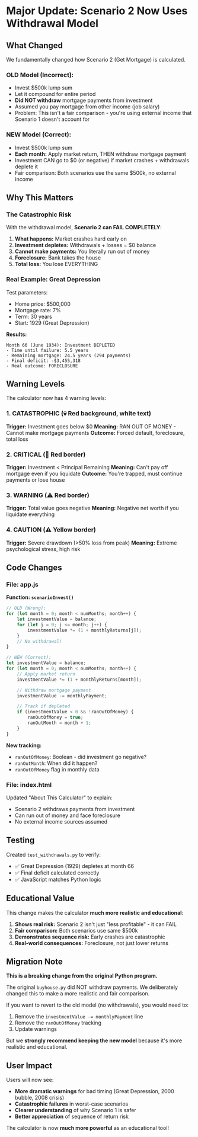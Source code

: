 # Major Update: Scenario 2 Now Uses Withdrawal Model

## What Changed

We fundamentally changed how Scenario 2 (Get Mortgage) is calculated.

### OLD Model (Incorrect):
- Invest $500k lump sum
- Let it compound for entire period
- **Did NOT withdraw** mortgage payments from investment
- Assumed you pay mortgage from other income (job salary)
- Problem: This isn't a fair comparison - you're using external income that Scenario 1 doesn't account for

### NEW Model (Correct):
- Invest $500k lump sum
- **Each month:** Apply market return, THEN withdraw mortgage payment
- Investment CAN go to $0 (or negative) if market crashes + withdrawals deplete it
- Fair comparison: Both scenarios use the same $500k, no external income

## Why This Matters

### The Catastrophic Risk

With the withdrawal model, **Scenario 2 can FAIL COMPLETELY**:

1. **What happens:** Market crashes hard early on
2. **Investment depletes:** Withdrawals + losses = $0 balance
3. **Cannot make payments:** You literally run out of money
4. **Foreclosure:** Bank takes the house
5. **Total loss:** You lose EVERYTHING

### Real Example: Great Depression

Test parameters:
- Home price: $500,000
- Mortgage rate: 7%
- Term: 30 years
- Start: 1929 (Great Depression)

**Results:**
```
Month 66 (June 1934): Investment DEPLETED
- Time until failure: 5.5 years
- Remaining mortgage: 24.5 years (294 payments)
- Final deficit: -$3,455,318
- Real outcome: FORECLOSURE
```

## Warning Levels

The calculator now has 4 warning levels:

### 1. CATASTROPHIC (💀 Red background, white text)
**Trigger:** Investment goes below $0
**Meaning:** RAN OUT OF MONEY - Cannot make mortgage payments
**Outcome:** Forced default, foreclosure, total loss

### 2. CRITICAL (🚨 Red border)
**Trigger:** Investment < Principal Remaining
**Meaning:** Can't pay off mortgage even if you liquidate
**Outcome:** You're trapped, must continue payments or lose house

### 3. WARNING (⚠️ Red border)
**Trigger:** Total value goes negative
**Meaning:** Negative net worth if you liquidate everything

### 4. CAUTION (⚠️ Yellow border)
**Trigger:** Severe drawdown (>50% loss from peak)
**Meaning:** Extreme psychological stress, high risk

## Code Changes

### File: app.js

**Function: `scenarioInvest()`**
```javascript
// OLD (Wrong):
for (let month = 0; month < numMonths; month++) {
    let investmentValue = balance;
    for (let j = 0; j <= month; j++) {
        investmentValue *= (1 + monthlyReturns[j]);
    }
    // No withdrawal!
}

// NEW (Correct):
let investmentValue = balance;
for (let month = 0; month < numMonths; month++) {
    // Apply market return
    investmentValue *= (1 + monthlyReturns[month]);

    // Withdraw mortgage payment
    investmentValue -= monthlyPayment;

    // Track if depleted
    if (investmentValue < 0 && !ranOutOfMoney) {
        ranOutOfMoney = true;
        ranOutMonth = month + 1;
    }
}
```

**New tracking:**
- `ranOutOfMoney`: Boolean - did investment go negative?
- `ranOutMonth`: When did it happen?
- `ranOutOfMoney` flag in monthly data

### File: index.html

Updated "About This Calculator" to explain:
- Scenario 2 withdraws payments from investment
- Can run out of money and face foreclosure
- No external income sources assumed

## Testing

Created `test_withdrawals.py` to verify:
- ✅ Great Depression (1929) depletes at month 66
- ✅ Final deficit calculated correctly
- ✅ JavaScript matches Python logic

## Educational Value

This change makes the calculator **much more realistic and educational**:

1. **Shows real risk:** Scenario 2 isn't just "less profitable" - it can FAIL
2. **Fair comparison:** Both scenarios use same $500k
3. **Demonstrates sequence risk:** Early crashes are catastrophic
4. **Real-world consequences:** Foreclosure, not just lower returns

## Migration Note

**This is a breaking change from the original Python program.**

The original `buyhouse.py` did NOT withdraw payments. We deliberately changed this to make a more realistic and fair comparison.

If you want to revert to the old model (no withdrawals), you would need to:
1. Remove the `investmentValue -= monthlyPayment` line
2. Remove the `ranOutOfMoney` tracking
3. Update warnings

But we **strongly recommend keeping the new model** because it's more realistic and educational.

## User Impact

Users will now see:
- **More dramatic warnings** for bad timing (Great Depression, 2000 bubble, 2008 crisis)
- **Catastrophic failures** in worst-case scenarios
- **Clearer understanding** of why Scenario 1 is safer
- **Better appreciation** of sequence of return risk

The calculator is now **much more powerful** as an educational tool!
